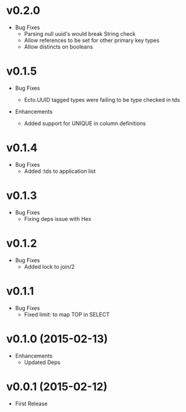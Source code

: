 # v0.2.0
* Bug Fixes
  * Parsing null uuid's would break String check
  * Allow references to be set for other primary key types
  * Allow distincts on booleans

# v0.1.5
* Bug Fixes
  * Ecto.UUID tagged types were failing to be type checked in tds

* Enhancements
  * Added support for UNIQUE in column definitions

# v0.1.4
* Bug Fixes
  * Added :tds to application list

# v0.1.3
* Bug Fixes
  * Fixing deps issue with Hex

# v0.1.2
* Bug Fixes
  * Added lock to join/2

# v0.1.1
* Bug Fixes
  * Fixed limit: to map TOP in SELECT

# v0.1.0 (2015-02-13)
* Enhancements
  * Updated Deps


# v0.0.1 (2015-02-12)
* First Release